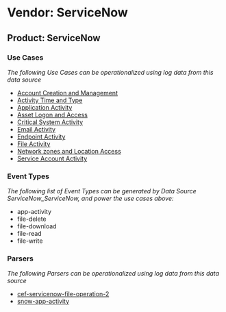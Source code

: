 Vendor: ServiceNow
==================
Product: ServiceNow
-------------------

### Use Cases

_The following Use Cases can be operationalized using log data from this data source_

* [Account Creation and Management](../UseCases/usecase_account_creation_and_management.md)
* [Activity Time  and Type](../UseCases/usecase_activity_time__and_type.md)
* [Application Activity](../UseCases/usecase_application_activity.md)
* [Asset Logon and Access](../UseCases/usecase_asset_logon_and_access.md)
* [Critical System Activity](../UseCases/usecase_critical_system_activity.md)
* [Email Activity](../UseCases/usecase_email_activity.md)
* [Endpoint Activity](../UseCases/usecase_endpoint_activity.md)
* [File Activity](../UseCases/usecase_file_activity.md)
* [Network zones and Location Access](../UseCases/usecase_network_zones_and_location_access.md)
* [Service Account Activity](../UseCases/usecase_service_account_activity.md)


### Event Types

_The following list of Event Types can be generated by Data Source ServiceNow_ServiceNow, and power the use cases above:_

- app-activity
- file-delete
- file-download
- file-read
- file-write


### Parsers

_The following Parsers can be operationalized using log data from this data source_

* [cef-servicenow-file-operation-2](../Parsers/parserContent_cef-servicenow-file-operation-2.md)
* [snow-app-activity](../Parsers/parserContent_snow-app-activity.md)
